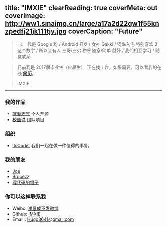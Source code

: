 title: "IMXIE"
clearReading: true
coverMeta: out
coverImage: http://ww1.sinaimg.cn/large/a17a2d22gw1f55knzpedfj21jk111tjy.jpg
coverCaption: "Future"
---


> Hi，
我是 Google 粉 / Android 开发 / 女神 Gakki / 钢炼入宅
特别喜欢 3 这个数字 / 所以会有人 三哥/三弟 称呼
随意/简单 就好 / 我们相互学习 / 随意联系

> 目前我是 2017届毕业生（应届生），正在找工作。如果需要，可以看我的在线 __[简历](http://imxie.cc/resume/)__。

>IMXIE

---

### 我的作品

- [就看天气](https://github.com/xcc3641/SeeWeather) 个人开源
- [校园说](http://www.campussay.com/download) 团队项目

### 组织

- [ItsCoder](http://www.itscoder.com/) 
    我们一起在做一件值得的事情。

### 我的朋友

- [Joe](https://joesteven.github.io/)
- [Brucezz](http://brucezz.github.io/)
- [写代码的猴子](http://laobie.github.io/)


### 你可以这样联系我
- Weibo: [谢晨成不发微博](http://weibo.com/2709138722)
- Github: [IMXIE](https://github.com/xcc3641)
- Email : [Hugo3641@gmail.com](mailto:Hogo3641@gmail.com)



